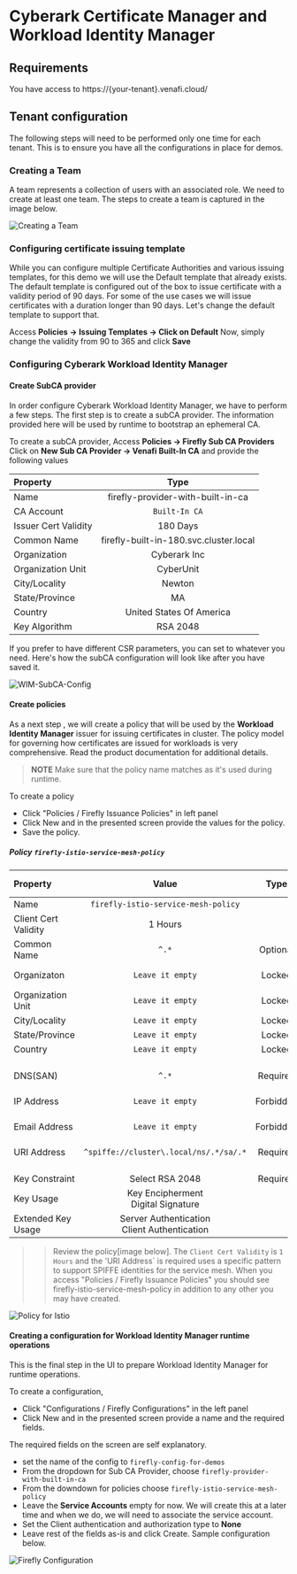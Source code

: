 # Cyberark Certificate Manager and Workload Identity Manager

## Requirements
You have access to https://{your-tenant}.venafi.cloud/

## Tenant configuration
The following steps will need to be performed only one time for each tenant. This is to ensure you have all the configurations in place for demos.

### Creating a Team
A team represents a collection of users with an associated role. We need to create at least one team. The steps to create a team is captured in the image below.

![Creating a Team](../images/team-creation_resized.png)

### Configuring certificate issuing template
While you can configure multiple Certificate Authorities and various issuing templates, for this demo we will use the Default template that already exists. The default template is configured out of the box to issue certificate with a validity period of 90 days. For some of the use cases we will issue certificates with a duration longer than 90 days. Let's change the default template to support that. 

Access **Policies -> Issuing Templates -> Click on Default**
Now, simply change the validity from 90 to 365 and click **Save**

### Configuring Cyberark Workload Identity Manager

#### Create SubCA provider 
In order configure Cyberark Workload Identity Manager, we have to perform a few steps. The first step is to create a subCA provider. The information provided here will be used by runtime to bootstrap an ephemeral CA. 

To create a subCA provider, Access **Policies -> Firefly Sub CA Providers** 
Click on **New Sub CA Provider -> Venafi Built-In CA** and provide the following values 

| Property          | Type |
| :---              |    :----:   | 
| Name   | firefly-provider-with-built-in-ca        | 
| CA Account      | `Built-In CA`       |
| Issuer Cert Validity   | 180 Days     | 
| Common Name   | firefly-built-in-180.svc.cluster.local        | 
| Organization   | Cyberark Inc        | 
| Organization Unit   | CyberUnit        | 
| City/Locality   | Newton        | 
| State/Province   | MA        |
| Country   | United States Of America        |  
| Key Algorithm   | RSA 2048        |  

If you prefer to have different CSR parameters, you can set to whatever you need. Here's how the subCA configuration will look like after you have saved it. 

![WIM-SubCA-Config](../images/firefly-subca-config.png)

#### Create policies
As a next step , we will create a policy that will be used by the **Workload Identity Manager** issuer for issuing certificates in cluster. The policy model for governing how certificates are issued for workloads is very comprehensive. Read the product documentation for additional details. 

> **NOTE**  Make sure that the policy name matches as it's used during runtime. 

To create a policy 
- Click "Policies / Firefly Issuance Policies" in left panel 
- Click New and in the presented screen provide the values for the policy. 
- Save the policy.

##### Policy  `firefly-istio-service-mesh-policy`
| Property          | Value |             Type |    Default Value |
| :---              |    :----:   |        :----:   | :----:   |
| Name   | `firefly-istio-service-mesh-policy`        |  | |
| Client Cert Validity      | 1 Hours       | | |
| Common Name   | `^.*`     | Optional | `Leave it empty` |
| Organizaton   | `Leave it empty`        |Locked | Cyberark Inc |
| Organization Unit   | `Leave it empty`        | Locked | CloudApps Unit | 
| City/Locality   | `Leave it empty`        | Locked | Newton | 
| State/Province   | `Leave it empty`        | Locked | MA | 
| Country   | `Leave it empty`        | Locked | USA | 
|    |         |  |  | 
|    |         |  |  | 
| DNS(SAN)   | `^.*`        | Required | Min=1, Max=10 | 
| IP Address   | `Leave it empty`        | Forbidden | Min=0, Max=0 | 
| Email Address   | `Leave it empty`        | Forbidden | Min=0, Max=0 | 
| URI Address   | `^spiffe://cluster\.local/ns/.*/sa/.*`        | Required | Min=1, Max=10 | 
|    |         |  |  | 
|    |         |  |  | 
| Key Constraint   | Select RSA 2048        | Required | RSA 2048  | 
| Key Usage   | Key Encipherment <br> Digital Signature        | 
| Extended Key Usage   | Server Authentication <br> Client Authentication        | | 

> > Review the policy[image below]. The `Client Cert Validity` is `1 Hours` and the 'URI Address` is required uses a specific pattern to support SPIFFE identities for the service mesh. When you access "Policies / Firefly Issuance Policies" you should see firefly-istio-service-mesh-policy in addition to any other you may have created. 

![Policy for Istio](../images/firefly-istio-policy.png)


#### Creating a configuration for Workload Identity Manager runtime operations
This is the final step in the UI to prepare Workload Identity Manager for runtime operations. 

To create a configuration,
- Click "Configurations / Firefly Configurations" in the left panel 
- Click New and in the presented screen provide a name and the required fields. 

The required fields on the screen are self explanatory. 
- set the name of the config to `firefly-config-for-demos`
- From the dropdown for Sub CA Provider, choose  `firefly-provider-with-built-in-ca`
- From the downdown for policies choose `firefly-istio-service-mesh-policy`
- Leave the **Service Accounts** empty for now. We will create this at a later time and when we do, we will need to associate the service account. 
- Set the Client authentication and authorization type to **None**
- Leave rest of the fields as-is and click Create. Sample configuration below.


![Firefly Configuration](../images/fireflyca-config.png)



